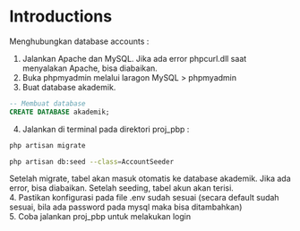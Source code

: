 # Introductions

Menghubungkan database accounts :
1. Jalankan Apache dan MySQL. Jika ada error phpcurl.dll saat menyalakan Apache, bisa diabaikan.
2. Buka phpmyadmin melalui laragon MySQL > phpmyadmin
3. Buat database akademik.
```sql
-- Membuat database
CREATE DATABASE akademik;
```
4. Jalankan di terminal pada direktori proj_pbp :
```bash
php artisan migrate
```
```bash
php artisan db:seed --class=AccountSeeder
```
Setelah migrate, tabel akan masuk otomatis ke database akademik. Jika ada error, bisa diabaikan.
Setelah seeding, tabel akun akan terisi.  
4. Pastikan konfigurasi pada file .env sudah sesuai (secara default sudah sesuai, bila ada password pada mysql maka bisa ditambahkan)  
5. Coba jalankan proj_pbp untuk melakukan login
